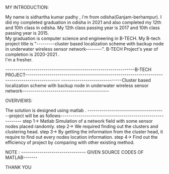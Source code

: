 
MY INTRODUCTION:

My name is sidhartha kumar padhy , i'm from odisha(Ganjam-berhampur).
I did my completed graduation in odisha in 2021 and also completed my 12th and 10th class in odisha.
My 12th class passing year is 2017 and 10th class passing year is 2015.  
My graduation is computer science and engineering in B-TECH. 
My B-tech project title is "---------cluster based localization scheme with backup node in underwater wireless sensor network--------". 
B-TECH Project's year of completion is 2020-2021 .  
I'm a fresher.  



----------------------------------------------------------------B-TECH PROJECT-----------------------------------------------------------------------------------------------
------------------------------Cluster based localization scheme with backup node in underwater wireless sensor network------------------------------------------- 

OVERVIEWS: 

  The solution is designed using matlab . 
  ---------------------------------------project will be as follows-----------------------------------------------------------
  step 1->  Matlab Simulation of a network field with some sensor nodes placed randomly.
  step 2->  We required finding out the clusters and clustering head.
  step 3->  By getting the information from the cluster head, it require  to  find out  every nodes  location  information.
  step 4->  Find out the efficiency of project by comparing with other existing method.
  

NOTE : -------------------------------- GIVEN SOURCE CODES OF MATLAB-------


THANK YOU
